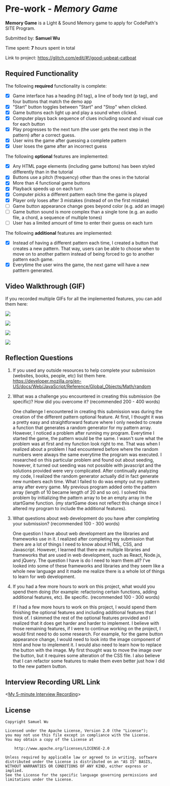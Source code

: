 # Pre-work - *Memory Game*

**Memory Game** is a Light & Sound Memory game to apply for CodePath's SITE Program. 

Submitted by: **Samuel Wu**

Time spent: **7** hours spent in total

Link to project: https://glitch.com/edit/#!/good-upbeat-catboat

## Required Functionality

The following **required** functionality is complete:

* [x] Game interface has a heading (h1 tag), a line of body text (p tag), and four buttons that match the demo app
* [x] "Start" button toggles between "Start" and "Stop" when clicked. 
* [x] Game buttons each light up and play a sound when clicked. 
* [x] Computer plays back sequence of clues including sound and visual cue for each button
* [x] Play progresses to the next turn (the user gets the next step in the pattern) after a correct guess. 
* [x] User wins the game after guessing a complete pattern
* [x] User loses the game after an incorrect guess

The following **optional** features are implemented:

* [x] Any HTML page elements (including game buttons) has been styled differently than in the tutorial
* [x] Buttons use a pitch (frequency) other than the ones in the tutorial
* [x] More than 4 functional game buttons
* [x] Playback speeds up on each turn
* [x] Computer picks a different pattern each time the game is played
* [x] Player only loses after 3 mistakes (instead of on the first mistake)
* [ ] Game button appearance change goes beyond color (e.g. add an image)
* [ ] Game button sound is more complex than a single tone (e.g. an audio file, a chord, a sequence of multiple tones)
* [ ] User has a limited amount of time to enter their guess on each turn

The following **additional** features are implemented:

- [x] Instead of having a different pattern each time, I created a button that creates a new pattern. That way, users can be able to choose when to move on to another pattern instead of being forced to go to another pattern each game.
- [x] Everytime the user wins the game, the next game will have a new patttern generated.

## Video Walkthrough (GIF)

If you recorded multiple GIFs for all the implemented features, you can add them here:

![](http://g.recordit.co/iC1aZ1hR9W.gif)

![](http://g.recordit.co/zwrVAy7k15.gif)

![](http://g.recordit.co/KhD91FjL85.gif)

![](http://g.recordit.co/pasbG8DQBu.gif)

## Reflection Questions
1. If you used any outside resources to help complete your submission (websites, books, people, etc) list them here. 
https://developer.mozilla.org/en-US/docs/Web/JavaScript/Reference/Global_Objects/Math/random

2. What was a challenge you encountered in creating this submission (be specific)? How did you overcome it? (recommended 200 - 400 words) 

    One challenge I encountered in creating this submission was during the creation of the different pattern optional feature. At first, I thought it was a pretty easy and straightforward feature where I only needed to create a function that generates a random generator for my pattern array. However, I noticed a problem after running my program. Everytime I started the game, the pattern would be the same. I wasn't sure what the problem was at first and my function look right to me. That was when I realized about a problem I had encountered before where the random numbers were always the same everytime the program was executed. I researched on this particular problem and found out about seeding, however, it turned out seeding was not possible with javascript and the solutions provided were very complicated. After continually analyzing my code, I realized the random generator actually did in fact generate new numbers each time. What I failed to do was empty out my pattern array after every game. My previous program added onto the pattern array (length of 10 became length of 20 and so on). I solved this problem by initializing the pattern array to be an empty array in the startGame function. (my startGame does not reflect this change since I altered my program to include the additional features).

3. What questions about web development do you have after completing your submission? (recommended 100 - 300 words) 

    One question I have about web development are the libraries and frameworks use in it. I realized after completing my submission that there are a lot of things I need to know about HTML, CSS, and Javascript. However, I learned that there are multiple libraries and frameworks that are used in web development, such as React, Node.js, and jQuery. The question I have is do I need to learn them all? I've looked into some of these frameworks and libraries and they seem like a whole new language and it made me realize there is a whole lot of things to learn for web development.

4. If you had a few more hours to work on this project, what would you spend them doing (for example: refactoring certain functions, adding additional features, etc). Be specific. (recommended 100 - 300 words) 

    If I had a few more hours to work on this project, I would spend them finishing the optional features and including additional features that I think of. I skimmed the rest of the optional features provided and I realized that it does get harder and harder to implement. I believe with those remaining features, if I were to continue working on the project, I would first need to do some research. For example, for the game button appearance change, I would need to look into the image component of html and how to implement it. I would also need to learn how to replace the button with the image. My first thought was to move the image over the button, but it requires some alteration of the CSS file. I also believe that I can refactor some features to make them even better just how I did to the new pattern button.



## Interview Recording URL Link

<[My 5-minute Interview Recording](https://drive.google.com/file/d/1Y52tHe9txDsc-XhnPgmIuNMB-Su6lNUi/view?usp=sharing)>


## License

    Copyright Samuel Wu

    Licensed under the Apache License, Version 2.0 (the "License");
    you may not use this file except in compliance with the License.
    You may obtain a copy of the License at

        http://www.apache.org/licenses/LICENSE-2.0

    Unless required by applicable law or agreed to in writing, software
    distributed under the License is distributed on an "AS IS" BASIS,
    WITHOUT WARRANTIES OR CONDITIONS OF ANY KIND, either express or implied.
    See the License for the specific language governing permissions and
    limitations under the License.
